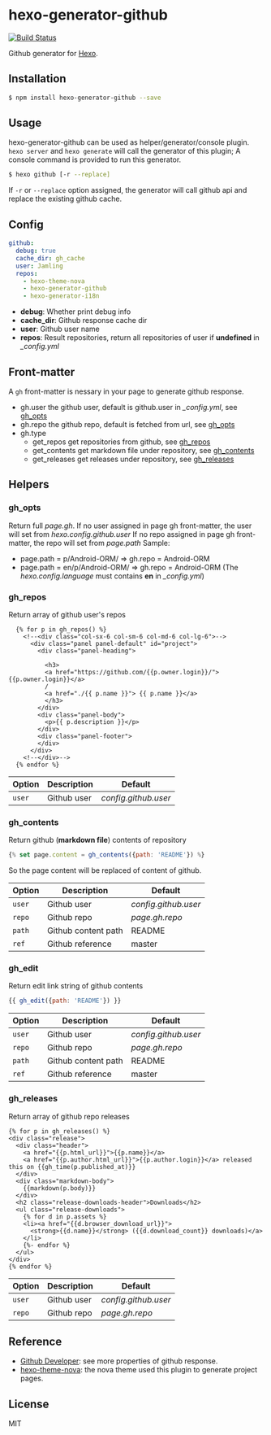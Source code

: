 # hexo-generator-github

[![Build Status](https://travis-ci.org/Jamling/hexo-generator-github.svg?branch=master)](https://travis-ci.org/Jamling/hexo-generator-github)

Github generator for [Hexo].

## Installation

``` bash
$ npm install hexo-generator-github --save
```

## Usage

hexo-generator-github can be used as helper/generator/console plugin. `hexo server` and `hexo generate` will call the generator of this plugin; A console command is provided to run this generator.

``` bash
$ hexo github [-r --replace]
```

If `-r` or `--replace` option assigned, the generator will call github api and replace the existing github cache.

## Config

``` yaml
github:
  debug: true
  cache_dir: gh_cache
  user: Jamling
  repos: 
    - hexo-theme-nova
    - hexo-generator-github
    - hexo-generator-i18n
```

- **debug**: Whether print debug info
- **cache_dir**: Github response cache dir
- **user**: Github user name
- **repos**: Result repositories, return all repositories of user if **undefined** in <var>_config.yml</var> 

## Front-matter
A `gh` front-matter is nessary in your page to generate github response.

- gh.user the github user, default is github.user in <var>_config.yml</var>, see [gh_opts](#gh_opts)
- gh.repo the github repo, default is fetched from url, see [gh_opts](#gh_opts)
- gh.type 
    - get_repos get repositories from github, see [gh_repos](#gh_repos)
    - get_contents get markdown file under repository, see [gh_contents](#gh_contents)
    - get_releases get releases under repository, see [gh_releases](#gh_releases)

## Helpers

### gh_opts
Return full <var>page.gh</var>.
If no user assigned in page gh front-matter, the user will set from <var>hexo.config.github.user</var>
If no repo assigned in page gh front-matter, the repo will set from <var>page.path</var>
Sample:

- page.path = p/Android-ORM/ => gh.repo = Android-ORM
- page.path = en/p/Android-ORM/ => gh.repo = Android-ORM (The <var>hexo.config.language</var> must contains **en** in <var>_config.yml</var>)

### gh_repos

Return array of github user's repos

``` htmlbars
  {% for p in gh_repos() %}
    <!--<div class="col-sx-6 col-sm-6 col-md-6 col-lg-6">-->
      <div class="panel panel-default" id="project">
        <div class="panel-heading">
        
          <h3>
          <a href="https://github.com/{{p.owner.login}}/">{{p.owner.login}}</a>
          /
          <a href="./{{ p.name }}"> {{ p.name }}</a>
          </h3>
        </div>
        <div class="panel-body">
          <p>{{ p.description }}</p>
        </div>
        <div class="panel-footer">
        </div>
      </div>
    <!--</div>-->
  {% endfor %}

```

Option | Description | Default
--- | --- | ---
`user` | Github user | <var>config.github.user</var>

### gh_contents

Return github (**markdown file**) contents of repository

``` js
{% set page.content = gh_contents({path: 'README'}) %}
```
So the page content will be replaced of content of github.

Option | Description | Default
--- | --- | ---
`user` | Github user | <var>config.github.user</var>
`repo` | Github repo | <var>page.gh.repo</var>
`path` | Github content path | README
`ref` | Github reference | master

### gh_edit

Return edit link string of github contents

``` js
{{ gh_edit({path: 'README'}) }}
```

Option | Description | Default
--- | --- | ---
`user` | Github user | <var>config.github.user</var>
`repo` | Github repo | <var>page.gh.repo</var>
`path` | Github content path | README
`ref` | Github reference | master

### gh_releases

Return array of github repo releases

``` htmlbars
{% for p in gh_releases() %}
<div class="release">
  <div class="header">
    <a href="{{p.html_url}}">{{p.name}}</a>
    <a href="{{p.author.html_url}}">{{p.author.login}}</a> released this on {{gh_time(p.published_at)}}
  </div>
  <div class="markdown-body">
    {{markdown(p.body)}}
  </div>
  <h2 class="release-downloads-header">Downloads</h2>
  <ul class="release-downloads">
    {% for d in p.assets %}
    <li><a href="{{d.browser_download_url}}">
      <strong>{{d.name}}</strong> ({{d.download_count}} downloads)</a>
    </li>
    {%- endfor %}
  </ul>
</div>
{% endfor %}
```

Option | Description | Default
--- | --- | ---
`user` | Github user | <var>config.github.user</var>
`repo` | Github repo | <var>page.gh.repo</var>

## Reference

- [Github Developer](https://developer.github.com/): see more properties of github response.
- [hexo-theme-nova](https://github.com/Jamling/hexo-theme-nova): the nova theme used this plugin to generate project pages.

## License

MIT

[Hexo]: http://hexo.io/
